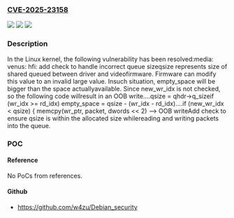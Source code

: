 ### [CVE-2025-23158](https://cve.mitre.org/cgi-bin/cvename.cgi?name=CVE-2025-23158)
![](https://img.shields.io/static/v1?label=Product&message=Linux&color=blue)
![](https://img.shields.io/static/v1?label=Version&message=d96d3f30c0f2f564f6922bf4ccdf4464992e31fb%3C%201b86c1917e16bafbbb08ab90baaff533aa36c62d%20&color=brighgreen)
![](https://img.shields.io/static/v1?label=Vulnerability&message=n%2Fa&color=brighgreen)

### Description

In the Linux kernel, the following vulnerability has been resolved:media: venus: hfi: add check to handle incorrect queue sizeqsize represents size of shared queued between driver and videofirmware. Firmware can modify this value to an invalid large value. Insuch situation, empty_space will be bigger than the space actuallyavailable. Since new_wr_idx is not checked, so the following code willresult in an OOB write....qsize = qhdr->q_sizeif (wr_idx >= rd_idx) empty_space = qsize - (wr_idx - rd_idx)....if (new_wr_idx < qsize) { memcpy(wr_ptr, packet, dwords << 2) --> OOB writeAdd check to ensure qsize is within the allocated size whilereading and writing packets into the queue.

### POC

#### Reference
No PoCs from references.

#### Github
- https://github.com/w4zu/Debian_security


